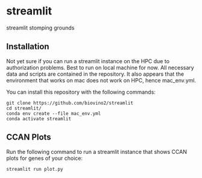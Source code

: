 # streamlit
streamlit stomping grounds

## Installation
Not yet sure if you can run a streamlit instance on the HPC due to authorization problems. Best to run on local machine for now. All necessary data and scripts are contained in the repository. It also appears that the environment that works on mac does not work on HPC, hence mac_env.yml.

You can install this repository with the following commands:

```
git clone https://github.com/biovino2/streamlit
cd streamlit/
conda env create --file mac_env.yml
conda activate streamlit
```

## CCAN Plots
Run the following command to run a streamlit instance that shows CCAN plots for genes of your choice:

```
streamlit run plot.py
```
